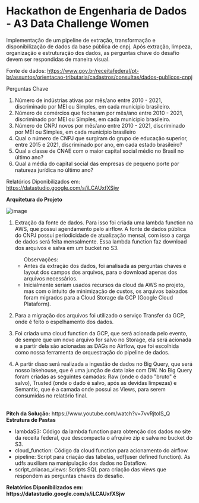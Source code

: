 # Hackathon de Engenharia de Dados - A3 Data Challenge Women


Implementação de um pipeline de extração, transformação e disponibilização de dados da base pública de cnpj.
Após extração, limpeza, organização e estruturação dos dados, as perguntas chave do desafio devem ser respondidas de maneira visual.

Fonte de dados: https://www.gov.br/receitafederal/pt-br/assuntos/orientacao-tributaria/cadastros/consultas/dados-publicos-cnpj

Perguntas Chave
1. Número de indústrias ativas por mês/ano entre 2010 - 2021, discriminado por MEI ou Simples, em cada município brasileiro.
2. Número de comércios que fecharam por mês/ano entre 2010 - 2021, discriminado por MEI ou Simples, em cada município brasileiro.
3. Número de CNPJ novos por mês/ano entre 2010 - 2021, discriminado por MEI ou Simples, em cada município brasileiro
4. Qual o número de CNPJ que surgiram do grupo de educação superior, entre 2015 e 2021, discriminado por ano, em cada estado brasileiro?
5. Qual a classe de CNAE com o maior capital social médio no Brasil no último ano?
6. Qual a média do capital social das empresas de pequeno porte por natureza  jurídica no último ano?

Relatórios Diponibilizados em: https://datastudio.google.com/s/iLCAUxfXSjw


<b>Arquitetura do Projeto</b>

![image](https://user-images.githubusercontent.com/69485358/134758443-3449806f-935c-43c2-b749-52521ca1cf07.png)

1. Extração da fonte de dados. Para isso foi criada uma lambda function na AWS, que possui agendamento pelo airflow. A fonte de dados pública do CNPJ possui periodicidade de atualização mensal, com isso a carga de dados será feita mensalmente.
Essa lambda function faz download dos arquivos e salva em um bucket no S3.<br>
   <ul>Observações: 
       <li> Antes da extração dos dados, foi analisada as perguntas chaves e layout dos campos dos arquivos, para o download apenas dos arquivos necessários. </li>
       <li>  Inicialmente seriam usados recursos da cloud da AWS no projeto, mas com o intuito de minimização de custos, os arquivos baixados foram migrados para a Cloud Storage da GCP (Google Cloud Plataform).</li>
   </ul>

2. Para a migração dos arquivos foi utilizado o serviço Transfer da GCP, onde é feito o espelhamento dos dados.
3. Foi criada uma cloud function da GCP, que será acionada pelo evento, de sempre que um novo arquivo for salvo no Storage, ela será acionada e a partir dela são acionadas as DAGs no Airflow, que foi escolhida como nossa ferramenta de orquestração do pipeline de dados.
4. A partir disso será realizada a ingestão de dados no Big Query, que será nosso lakehouse, que é uma junção de data lake com DW. No Big Query foram criadas as seguintes camadas: Raw (onde o dado "bruto" é salvo),  Trusted (onde o dado é salvo, após as devidas limpezas) e Semantic, que é a camada onde possui as Views, para serem consumidas no relatório final.

<br>
<b>Pitch da Solução:</b> https://www.youtube.com/watch?v=7vvRjtoIS_Q
<br>
<b> Estrutura de Pastas</b>
     <ul><li>lambdaS3: Código da lambda function para obtenção dos dados no site da receita federal, que descompacta o afrquivo zip e salva no bucket do S3. </li>
         <li>cloud_function: Código da cloud function para acionamento do airflow.</li>
         <li>pipeline: Script para criação das tabelas, udf(user defined function). As udfs auxiliam na manipulação dos dados no Dataflow.</li>
         <li>script_criacao_views: Scripts SQL para criação das views que respondem as perguntas chaves do desafio.</li>
     </ul>  
<b>Relatórios
   Diponibilizados em: https://datastudio.google.com/s/iLCAUxfXSjw
